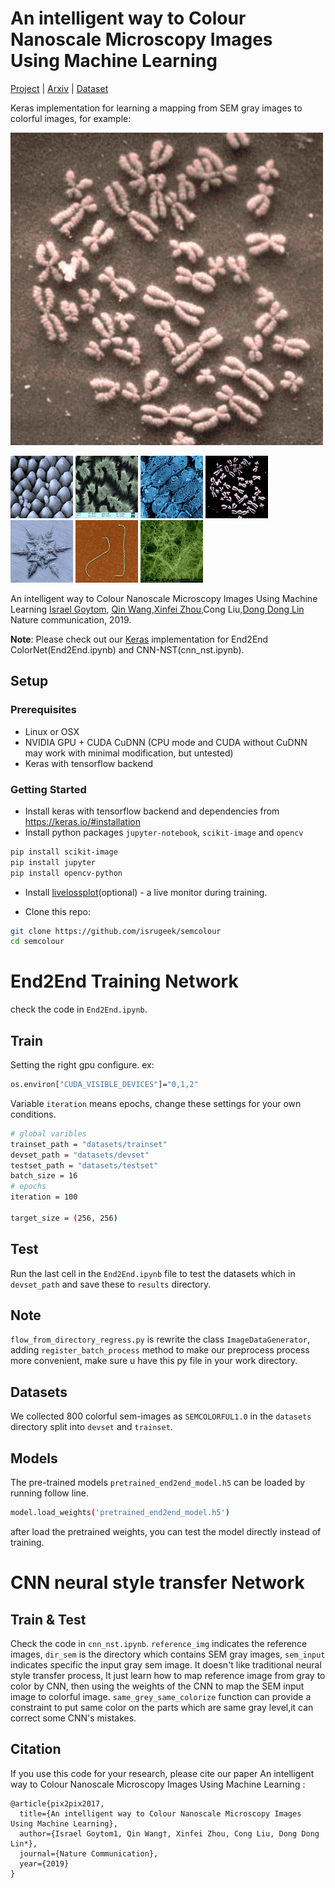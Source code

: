 
# An intelligent way to Colour Nanoscale Microscopy Images Using Machine Learning
[Project](https://github.com/isrugeek/semcolour) | [Arxiv](https://arxiv.org/abs/) |
[Dataset](https://github.com/isrugeek/semcolour/datasets)

Keras implementation for learning a mapping from SEM gray images to colorful images, for example:

<img src="results_nst/AI-06.jpg" width="500px"/>
<p float="left">
<img src="results_nst/AI-12.jpg" width="100px"/>
<img src="results_nst/AI-13.jpg" width="100px"/>
<img src="results_nst/AI-14.jpg" width="100px"/>
<img src="results_nst/AI-06_b.jpg" width="100px"/>
<img src="results_nst/AI-11.jpg" width="100px"/>
<img src="results_nst/AI-15.jpg" width="100px"/>
<img src="results_nst/AI-18.jpg" width="100px"/>
</p>


An intelligent way to Colour Nanoscale Microscopy Images Using Machine Learning
 [Israel Goytom](http://isrugeek.github.io), [Qin Wang](.),[Xinfei Zhou](.),Cong Liu,[Dong Dong Lin](www.dongdonglin.cn)
 Nature communication, 2019.


**Note**: Please check out our [Keras](https://github.com/isrugeek/semcolour) implementation for End2End ColorNet(End2End.ipynb) and CNN-NST(cnn_nst.ipynb).

## Setup

### Prerequisites
- Linux or OSX
- NVIDIA GPU + CUDA CuDNN (CPU mode and CUDA without CuDNN may work with minimal modification, but untested)
- Keras with tensorflow backend

### Getting Started
- Install keras with tensorflow backend and dependencies from https://keras.io/#installation
- Install python packages `jupyter-notebook`, `scikit-image` and `opencv` 
```bash
pip install scikit-image
pip install jupyter
pip install opencv-python
```
- Install [livelossplot](https://github.com/stared/livelossplot)(optional) - a live monitor during training.

- Clone this repo:
```bash
git clone https://github.com/isrugeek/semcolour
cd semcolour
```
# End2End Training Network
check the code in `End2End.ipynb`.
## Train
Setting the right gpu configure.
ex:
```bash
os.environ["CUDA_VISIBLE_DEVICES"]="0,1,2"
```
Variable `iteration` means epochs, change these settings for your own conditions.
```bash
# global varibles
trainset_path = "datasets/trainset"
devset_path = "datasets/devset"
testset_path = "datasets/testset"
batch_size = 16
# epochs
iteration = 100

target_size = (256, 256)
```
## Test
Run the last cell in the `End2End.ipynb` file to test the datasets which in `devset_path` and save these to `results` directory.

## Note
`flow_from_directory_regress.py` is rewrite the class `ImageDataGenerator`, adding `register_batch_process` method to make
our preprocess process more convenient, make sure u have this py file in your work directory.

## Datasets
We collected 800 colorful sem-images as `SEMCOLORFUL1.0` in the `datasets` directory split into `devset` and `trainset`.

## Models
The pre-trained models `pretrained_end2end_model.h5` can be loaded by running follow line.
```bash
model.load_weights('pretrained_end2end_model.h5')
```
after load the pretrained weights, you can test the model directly instead of training.


# CNN neural style transfer Network
## Train & Test
Check the code in `cnn_nst.ipynb`. 
`reference_img` indicates the reference images, `dir_sem` is the directory which contains SEM gray images, `sem_input` indicates specific the input gray sem image.
It doesn't like traditional neural style transfer process, It just learn how to map reference image from gray to color by CNN, then using the weights of the CNN to map the SEM input image to colorful image.
`same_grey_same_colorize` function can provide a constraint to put same color on the parts which are same gray level,it can correct some CNN's mistakes.

## Citation
If you use this code for your research, please cite our paper An intelligent way to Colour Nanoscale Microscopy Images Using Machine Learning <a href="https://arxiv.org/pdf/1611.07004v1.pdf">
</a>:

```
@article{pix2pix2017,
  title={An intelligent way to Colour Nanoscale Microscopy Images Using Machine Learning},
  author={Israel Goytom1, Qin Wang†, Xinfei Zhou, Cong Liu, Dong Dong Lin*},
  journal={Nature Communication},
  year={2019}
}
```
